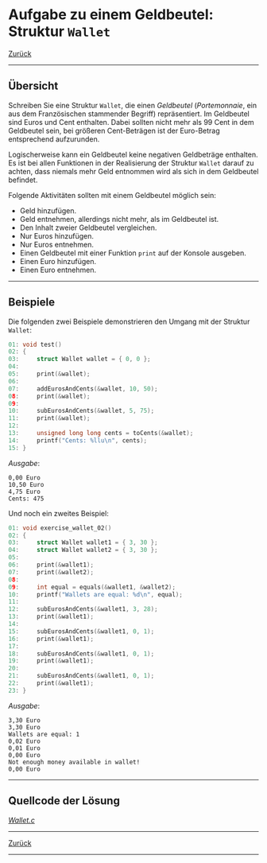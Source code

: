 # Aufgabe zu einem Geldbeutel: Struktur `Wallet`


[Zurück](./../Exercises.md)

---

## Übersicht

Schreiben Sie eine Struktur `Wallet`, die einen *Geldbeutel* (*Portemonnaie*, ein aus dem Französischen stammender Begriff)
repräsentiert.
Im Geldbeutel sind Euros und Cent enthalten.
Dabei sollten nicht mehr als 99 Cent in dem Geldbeutel sein,
bei größeren Cent-Beträgen ist der Euro-Betrag entsprechend aufzurunden.

Logischerweise kann ein Geldbeutel keine negativen Geldbeträge enthalten.
Es ist bei allen Funktionen in der Realisierung der Struktur `Wallet` darauf zu achten,
dass niemals mehr Geld entnommen wird als sich in dem Geldbeutel befindet.

Folgende Aktivitäten sollten mit einem Geldbeutel möglich sein:

  * Geld hinzufügen.
  * Geld entnehmen, allerdings nicht mehr, als im Geldbeutel ist.
  * Den Inhalt zweier Geldbeutel vergleichen.
  * Nur Euros hinzufügen.
  * Nur Euros entnehmen.
  * Einen Geldbeutel mit einer Funktion `print` auf der Konsole ausgeben.
  * Einen Euro hinzufügen.
  * Einen Euro entnehmen.

---

## Beispiele

Die folgenden zwei Beispiele demonstrieren den Umgang mit der Struktur `Wallet`:

```c
01: void test()
02: {
03:     struct Wallet wallet = { 0, 0 };
04: 
05:     print(&wallet);
06: 
07:     addEurosAndCents(&wallet, 10, 50);
08:     print(&wallet);
09: 
10:     subEurosAndCents(&wallet, 5, 75);
11:     print(&wallet);
12: 
13:     unsigned long long cents = toCents(&wallet);
14:     printf("Cents: %llu\n", cents);
15: }
```

*Ausgabe*:


```
0,00 Euro
10,50 Euro
4,75 Euro
Cents: 475
```

Und noch ein zweites Beispiel:

```c
01: void exercise_wallet_02()
02: {
03:     struct Wallet wallet1 = { 3, 30 };
04:     struct Wallet wallet2 = { 3, 30 };
05: 
06:     print(&wallet1);
07:     print(&wallet2);
08: 
09:     int equal = equals(&wallet1, &wallet2);
10:     printf("Wallets are equal: %d\n", equal);
11: 
12:     subEurosAndCents(&wallet1, 3, 28);
13:     print(&wallet1);
14: 
15:     subEurosAndCents(&wallet1, 0, 1);
16:     print(&wallet1);
17: 
18:     subEurosAndCents(&wallet1, 0, 1);
19:     print(&wallet1);
20: 
21:     subEurosAndCents(&wallet1, 0, 1);
22:     print(&wallet1);
23: }
```

*Ausgabe*:


```
3,30 Euro
3,30 Euro
Wallets are equal: 1
0,02 Euro
0,01 Euro
0,00 Euro
Not enough money available in wallet!
0,00 Euro
```

---

## Quellcode der Lösung

[*Wallet.c*](./Wallet.c)

---

[Zurück](./../Exercises.md)

---
